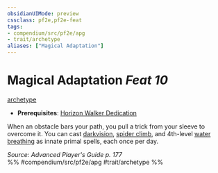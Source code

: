 ```yaml
---
obsidianUIMode: preview
cssclass: pf2e,pf2e-feat
tags:
- compendium/src/pf2e/apg
- trait/archetype
aliases: ["Magical Adaptation"]
---
```

# Magical Adaptation  *Feat 10*  
[archetype](rules/traits/archetype.md "Archetype Feat Trait")  

- **Prerequisites**: [Horizon Walker Dedication](compendium/feats/horizon-walker-dedication-apg.md)

When an obstacle bars your path, you pull a trick from your sleeve to overcome it. You can cast [darkvision](compendium/spells/darkvision.md), [spider climb](compendium/spells/spider-climb.md), and 4th-level [water breathing](compendium/spells/water-breathing.md) as innate primal spells, each once per day.

*Source: Advanced Player's Guide p. 177*  
%% #compendium/src/pf2e/apg #trait/archetype %%